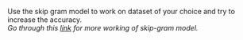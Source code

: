 Use the skip gram model to work on dataset of your choice and try to increase the accuracy.  
_Go through this [link](https://www.kaggle.com/karthur10/skip-gram-implementation-with-pytorch-step-by-step) for more working of skip-gram model._
